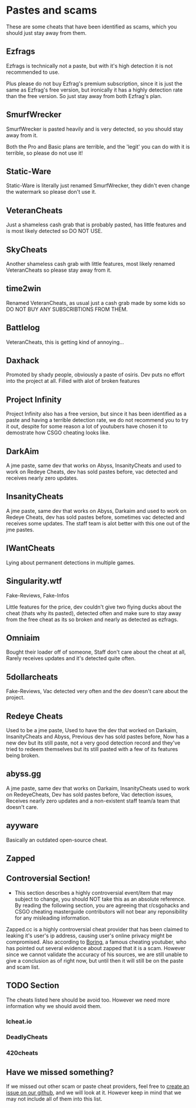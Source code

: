 # Pastes and scams

These are some cheats that have been identified as scams, which you should just stay away from them.

## Ezfrags

Ezfrags is technically not a paste, but with it's high detection it is not recommended to use.

Plus please do not buy Ezfrag's premium subscription, since it is just the same as Ezfrag's free version, but ironically it has a highly detection rate than the free version. So just stay away from both Ezfrag's plan.

## SmurfWrecker

SmurfWrecker is pasted heavily and is very detected, so you should stay away from it.

Both the Pro and Basic plans are terrible, and the 'legit' you can do with it is terrible, so please do not use it!

## Static-Ware

Static-Ware is literally just renamed SmurfWrecker, they didn't even change the watermark so please don't use it.

## VeteranCheats

Just a shameless cash grab that is probably pasted, has little features and is most likely detected so DO NOT USE.

## SkyCheats

Another shameless cash grab with little features, most likely renamed VeteranCheats so please stay away from it.

## time2win

Renamed VeteranCheats, as usual just a cash grab made by some kids so DO NOT BUY ANY SUBSCRIBTIONS FROM THEM.

## Battlelog

VeteranCheats, this is getting kind of annoying...

## Daxhack

Promoted by shady people, obviously a paste of osiris. Dev puts no effort into the project at all. Filled with alot of broken features

## Project Infinity

Project Infinity also has a free version, but since it has been identified as a paste and having a terrible detection rate, we do not recommend you to try it out, despite for some reason a lot of youtubers have chosen it to demostrate how CSGO cheating looks like.

## DarkAim

A jme paste, same dev that works on Abyss, InsanityCheats and used to work on Redeye Cheats, dev has sold pastes before, vac detected and receives nearly zero updates.

## InsanityCheats

A jme paste, same dev that works on Abyss, Darkaim and used to work on Redeye Cheats, dev has sold pastes before, sometimes vac detected and receives some updates. The staff team is alot better with this one out of the jme pastes.

## IWantCheats

Lying about permanent detections in multiple games.

## Singularity.wtf

Fake-Reviews, Fake-Infos

Little features for the price, dev couldn't give two flying ducks about the cheat \(thats why its pasted\), detected often and make sure to stay away from the free cheat as its so broken and nearly as detected as ezfrags.

## Omniaim

Bought their loader off of someone, Staff don't care about the cheat at all, Rarely receives updates and it's detected quite often.

## 5dollarcheats

Fake-Reviews, Vac detected very often and the dev doesn't care about the project.

## Redeye Cheats

Used to be a jme paste, Used to have the dev that worked on Darkaim, InsanityCheats and Abyss, Previous dev has sold pastes before, Now has a new dev but its still paste, not a very good detection record and they've tried to redeem themselves but its still pasted with a few of its features being broken.

## abyss.gg

A jme paste, same dev that works on Darkaim, InsanityCheats used to work on RedeyeCheats, Dev has sold pastes before, Vac detection issues, Receives nearly zero updates and a non-existent staff team/a team that doesn't care.

## ayyware

Basically an outdated open-source cheat.

## Zapped

## Controversial Section!

* This section describes a highly controversial event/item that may subject to change, you should NOT take this as an absolute reference. By reading the following section, you are agreeing that r/csgohacks and CSGO cheating masterguide contributors will not bear any reponsibility for any misleading information.

Zapped.cc is a highly controversial cheat provider that has been claimed to leaking it's user's ip address, causing user's online privacy might be compromised. Also according to [Boring](pastes-and-scams.md), a famous cheating youtuber, who has pointed out several evidence about zapped that it is a scam. However since we cannot validate the accuracy of his sources, we are still unable to give a conclusion as of right now, but until then it will still be on the paste and scam list.

## TODO Section

The cheats listed here should be avoid too. However we need more information why we should avoid them.

### Icheat.io

### DeadlyCheats

### 420cheats

## Have we missed something?

If we missed out other scam or paste cheat providers, feel free to [create an issue on our github](https://github.com/csgohacks/master-guide/issues), and we will look at it. However keep in mind that we may not include all of them into this list.

